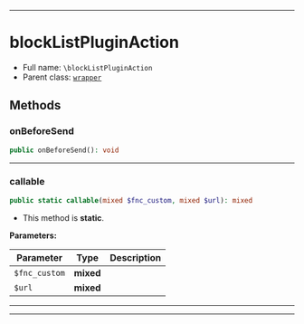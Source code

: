 ***

# blockListPluginAction

* Full name: `\blockListPluginAction`
* Parent class: [`wrapper`](./yxorP/inc/wrapper.md)

## Methods

### onBeforeSend

```php
public onBeforeSend(): void
```

***

### callable

```php
public static callable(mixed $fnc_custom, mixed $url): mixed
```

* This method is **static**.

**Parameters:**

| Parameter | Type | Description |
|-----------|------|-------------|
| `$fnc_custom` | **mixed** |  |
| `$url` | **mixed** |  |

***


***

